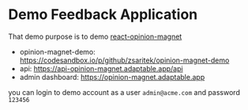 # Demo Feedback Application

That demo purpose is to demo [react-opinion-magnet](https://www.npmjs.com/package/react-opinion-magnet) 

* opinion-magnet-demo: https://codesandbox.io/p/github/zsaritek/opinion-magnet-demo
* api: https://api-opinion-magnet.adaptable.app/api
* admin dashboard: https://opinion-magnet.adaptable.app

you can login to demo account as a user `admin@acme.com` and password `123456`


